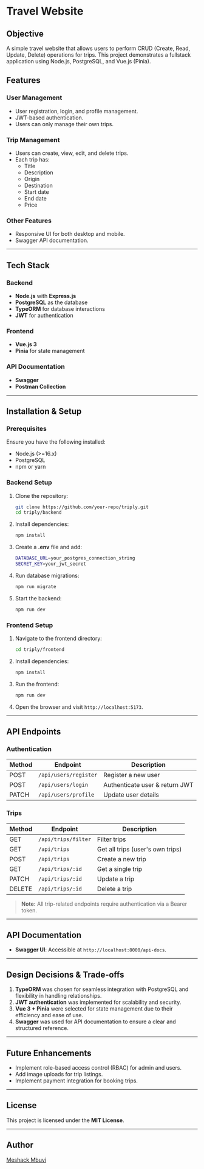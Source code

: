 # Travel Website

## Objective
A simple travel website that allows users to perform CRUD (Create, Read, Update, Delete) operations for trips. This project demonstrates a fullstack application using Node.js, PostgreSQL, and Vue.js (Pinia).

## Features
### User Management
- User registration, login, and profile management.
- JWT-based authentication.
- Users can only manage their own trips.

### Trip Management
- Users can create, view, edit, and delete trips.
- Each trip has:
  - Title
  - Description
  - Origin
  - Destination
  - Start date
  - End date
  - Price

### Other Features
- Responsive UI for both desktop and mobile.
- Swagger API documentation.

---

## Tech Stack
### Backend
- **Node.js** with **Express.js**
- **PostgreSQL** as the database
- **TypeORM** for database interactions
- **JWT** for authentication

### Frontend
- **Vue.js 3**
- **Pinia** for state management

### API Documentation
- **Swagger**
- **Postman Collection**

---

## Installation & Setup
### Prerequisites
Ensure you have the following installed:
- Node.js (>=16.x)
- PostgreSQL
- npm or yarn

### Backend Setup
1. Clone the repository:
   ```sh
   git clone https://github.com/your-repo/triply.git
   cd triply/backend
   ```
2. Install dependencies:
   ```sh
   npm install
   ```
3. Create a **.env** file and add:
   ```sh
   DATABASE_URL=your_postgres_connection_string
   SECRET_KEY=your_jwt_secret
   ```
4. Run database migrations:
   ```sh
   npm run migrate
   ```
5. Start the backend:
   ```sh
   npm run dev
   ```

### Frontend Setup
1. Navigate to the frontend directory:
   ```sh
   cd triply/frontend
   ```
2. Install dependencies:
   ```sh
   npm install
   ```
3. Run the frontend:
   ```sh
   npm run dev
   ```
4. Open the browser and visit `http://localhost:5173`.

---

## API Endpoints
### Authentication
| Method | Endpoint | Description |
|--------|---------|-------------|
| POST | `/api/users/register` | Register a new user |
| POST | `/api/users/login` | Authenticate user & return JWT |
| PATCH | `/api/users/profile` | Update user details |

### Trips
| Method | Endpoint | Description |
|--------|---------|-------------|
| GET | `/api/trips/filter` | Filter trips
| GET | `/api/trips` | Get all trips (user's own trips) |
| POST | `/api/trips` | Create a new trip |
| GET | `/api/trips/:id` | Get a single trip |
| PATCH | `/api/trips/:id` | Update a trip |
| DELETE | `/api/trips/:id` | Delete a trip |

> **Note:** All trip-related endpoints require authentication via a Bearer token.

---

## API Documentation
- **Swagger UI**: Accessible at `http://localhost:8000/api-docs`.

---

## Design Decisions & Trade-offs
1. **TypeORM** was chosen for seamless integration with PostgreSQL and flexibility in handling relationships.
2. **JWT authentication** was implemented for scalability and security.
3. **Vue 3 + Pinia** were selected for state management due to their efficiency and ease of use.
4. **Swagger** was used for API documentation to ensure a clear and structured reference.

---

## Future Enhancements
- Implement role-based access control (RBAC) for admin and users.
- Add image uploads for trip listings.
- Implement payment integration for booking trips.

---

## License
This project is licensed under the **MIT License**.

---

## Author
[Meshack Mbuvi](https://github.com/meshack-mbuvi)

